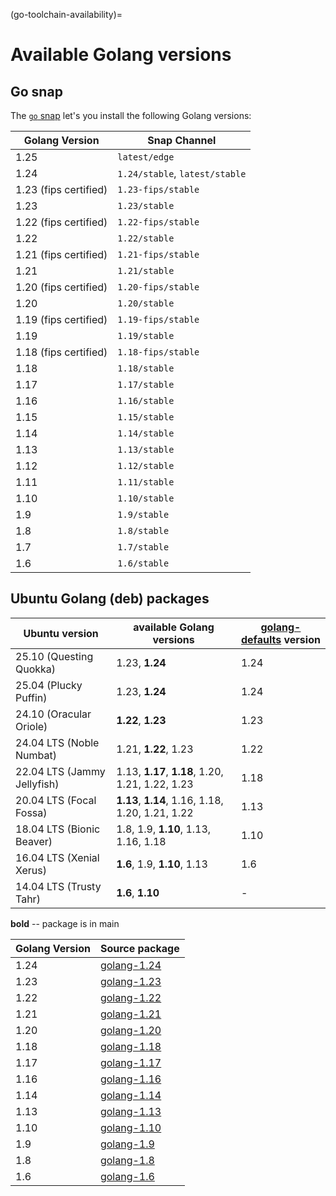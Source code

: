 (go-toolchain-availability)=
# Available Golang versions

## Go snap

The [`go` snap](https://snapcraft.io/go) let's you install the following Golang versions:

| Golang Version | Snap Channel |
| --- | --- |
| 1.25 | `latest/edge` |
| 1.24 | `1.24/stable`, `latest/stable`  |
| 1.23 (fips certified) | `1.23-fips/stable` |
| 1.23 | `1.23/stable` |
| 1.22 (fips certified) | `1.22-fips/stable` |
| 1.22 | `1.22/stable` |
| 1.21 (fips certified) | `1.21-fips/stable` |
| 1.21 | `1.21/stable` |
| 1.20 (fips certified) | `1.20-fips/stable` |
| 1.20 | `1.20/stable` |
| 1.19 (fips certified) | `1.19-fips/stable` |
| 1.19 | `1.19/stable` |
| 1.18 (fips certified) | `1.18-fips/stable` |
| 1.18 | `1.18/stable` |
| 1.17 | `1.17/stable` |
| 1.16 | `1.16/stable` |
| 1.15 | `1.15/stable` |
| 1.14 | `1.14/stable` |
| 1.13 | `1.13/stable` |
| 1.12 | `1.12/stable` |
| 1.11 | `1.11/stable` |
| 1.10 | `1.10/stable` |
| 1.9 | `1.9/stable` |
| 1.8 | `1.8/stable` |
| 1.7 | `1.7/stable` |
| 1.6 | `1.6/stable` |

## Ubuntu Golang (deb) packages

| Ubuntu version | available Golang versions | [golang-defaults](https://launchpad.net/ubuntu/+source/golang-defaults) version | 
| --- | --- | --- |
| 25.10 (Questing Quokka)     | 1.23, **1.24** | 1.24 |
| 25.04 (Plucky Puffin)       | 1.23, **1.24** | 1.24 |
| 24.10 (Oracular Oriole)     | **1.22**, **1.23** | 1.23 |
| 24.04 LTS (Noble Numbat)    | 1.21, **1.22**, 1.23 | 1.22 |
| 22.04 LTS (Jammy Jellyfish) | 1.13, **1.17**, **1.18**, 1.20, 1.21, 1.22, 1.23 | 1.18 |
| 20.04 LTS (Focal Fossa)     | **1.13**, **1.14**, 1.16, 1.18, 1.20, 1.21, 1.22 | 1.13 |
| 18.04 LTS (Bionic Beaver)   | 1.8, 1.9, **1.10**, 1.13, 1.16, 1.18 | 1.10 |
| 16.04 LTS (Xenial Xerus)    | **1.6**, 1.9, **1.10**, 1.13 | 1.6 |
| 14.04 LTS (Trusty Tahr)     | **1.6**, **1.10** | - |

<!-- Do not forget to add 4 spaces at the end of line to keep future diffs more readable -->
**bold** -- package is in main    

| Golang Version | Source package | 
|----------------|----------------|
| 1.24 | [golang-1.24](https://launchpad.net/ubuntu/+source/golang-1.24) |
| 1.23 | [golang-1.23](https://launchpad.net/ubuntu/+source/golang-1.23) |
| 1.22 | [golang-1.22](https://launchpad.net/ubuntu/+source/golang-1.22) |
| 1.21 | [golang-1.21](https://launchpad.net/ubuntu/+source/golang-1.21) |
| 1.20 | [golang-1.20](https://launchpad.net/ubuntu/+source/golang-1.20) |
| 1.18 | [golang-1.18](https://launchpad.net/ubuntu/+source/golang-1.18) |
| 1.17 | [golang-1.17](https://launchpad.net/ubuntu/+source/golang-1.17) |
| 1.16 | [golang-1.16](https://launchpad.net/ubuntu/+source/golang-1.16) |
| 1.14 | [golang-1.14](https://launchpad.net/ubuntu/+source/golang-1.14) |
| 1.13 | [golang-1.13](https://launchpad.net/ubuntu/+source/golang-1.13) |
| 1.10 | [golang-1.10](https://launchpad.net/ubuntu/+source/golang-1.10) |
| 1.9 | [golang-1.9](https://launchpad.net/ubuntu/+source/golang-1.9) |
| 1.8 | [golang-1.8](https://launchpad.net/ubuntu/+source/golang-1.8) |
| 1.6 | [golang-1.6](https://launchpad.net/ubuntu/+source/golang-1.6) |
